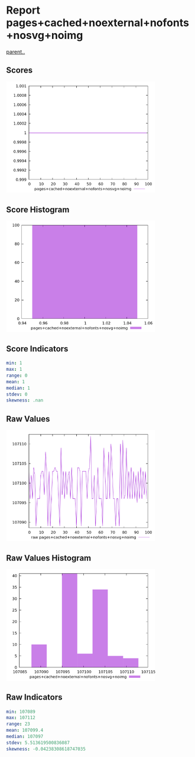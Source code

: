 # Report pages+cached+noexternal+nofonts+nosvg+noimg

[parent..](./..)  


## Scores

![score](./score.png)  

## Score Histogram

![hist](./hist.png)  

## Score Indicators

```yaml
min: 1
max: 1
range: 0
mean: 1
median: 1
stdev: 0
skewness: .nan

```

## Raw Values

![raw](./raw.png)  

## Raw Values Histogram

![raw hist](./raw_hist.png)  

## Raw Indicators

```yaml
min: 107089
max: 107112
range: 23
mean: 107099.4
median: 107097
stdev: 5.513619500836087
skewness: -0.04238308618747035

```

<style>
  img {
    max-width: 80%;
  }
</style>
      
